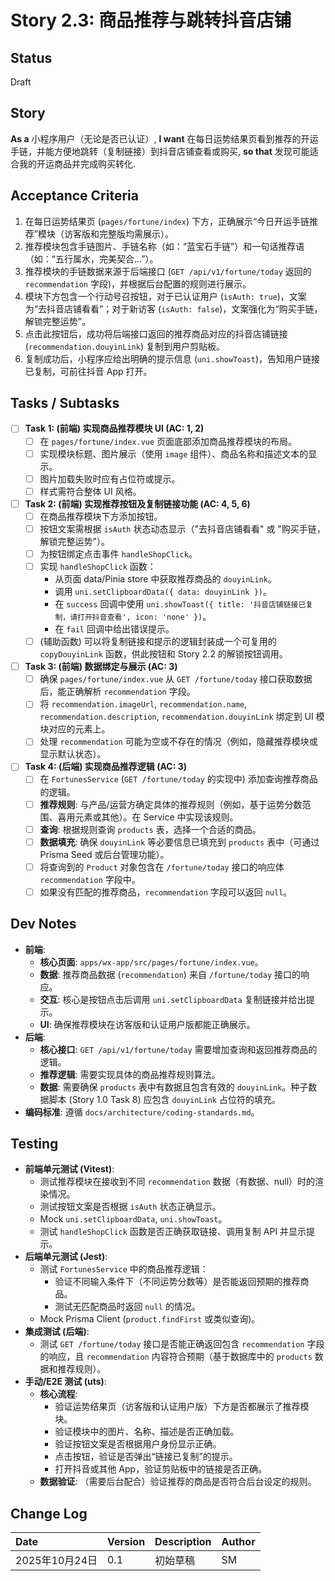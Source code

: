 # Story 2.3: 商品推荐与跳转抖音店铺

## Status

Draft

## Story

**As a** 小程序用户（无论是否已认证）,
**I want** 在每日运势结果页看到推荐的开运手链，并能方便地跳转（复制链接）到抖音店铺查看或购买,
**so that** 发现可能适合我的开运商品并完成购买转化.

## Acceptance Criteria

1.  在每日运势结果页 (`pages/fortune/index`) 下方，正确展示“今日开运手链推荐”模块（访客版和完整版均需展示）。
2.  推荐模块包含手链图片、手链名称（如：“蓝宝石手链”）和一句话推荐语（如：“五行属水，完美契合...”）。
3.  推荐模块的手链数据来源于后端接口 (`GET /api/v1/fortune/today` 返回的 `recommendation` 字段)，并根据后台配置的规则进行展示。
4.  模块下方包含一个行动号召按钮，对于已认证用户 (`isAuth: true`)，文案为“去抖音店铺看看”；对于新访客 (`isAuth: false`)，文案强化为“购买手链，解锁完整运势”。
5.  点击此按钮后，成功将后端接口返回的推荐商品对应的抖音店铺链接 (`recommendation.douyinLink`) 复制到用户剪贴板。
6.  复制成功后，小程序应给出明确的提示信息 (`uni.showToast`)，告知用户链接已复制，可前往抖音 App 打开。

## Tasks / Subtasks

- [ ] **Task 1: (前端) 实现商品推荐模块 UI (AC: 1, 2)**
  - [ ] 在 `pages/fortune/index.vue` 页面底部添加商品推荐模块的布局。
  - [ ] 实现模块标题、图片展示（使用 `image` 组件）、商品名称和描述文本的显示。
  - [ ] 图片加载失败时应有占位符或提示。
  - [ ] 样式需符合整体 UI 风格。
- [ ] **Task 2: (前端) 实现推荐按钮及复制链接功能 (AC: 4, 5, 6)**
  - [ ] 在商品推荐模块下方添加按钮。
  - [ ] 按钮文案需根据 `isAuth` 状态动态显示（"去抖音店铺看看" 或 "购买手链，解锁完整运势"）。
  - [ ] 为按钮绑定点击事件 `handleShopClick`。
  - [ ] 实现 `handleShopClick` 函数：
    - 从页面 data/Pinia store 中获取推荐商品的 `douyinLink`。
    - 调用 `uni.setClipboardData({ data: douyinLink })`。
    - 在 `success` 回调中使用 `uni.showToast({ title: '抖音店铺链接已复制，请打开抖音查看', icon: 'none' })`。
    - 在 `fail` 回调中给出错误提示。
  - [ ] (辅助函数) 可以将复制链接和提示的逻辑封装成一个可复用的 `copyDouyinLink` 函数，供此按钮和 Story 2.2 的解锁按钮调用。
- [ ] **Task 3: (前端) 数据绑定与展示 (AC: 3)**
  - [ ] 确保 `pages/fortune/index.vue` 从 `GET /fortune/today` 接口获取数据后，能正确解析 `recommendation` 字段。
  - [ ] 将 `recommendation.imageUrl`, `recommendation.name`, `recommendation.description`, `recommendation.douyinLink` 绑定到 UI 模块对应的元素上。
  - [ ] 处理 `recommendation` 可能为空或不存在的情况（例如，隐藏推荐模块或显示默认状态）。
- [ ] **Task 4: (后端) 实现商品推荐逻辑 (AC: 3)**
  - [ ] 在 `FortunesService` (`GET /fortune/today` 的实现中) 添加查询推荐商品的逻辑。
  - [ ] **推荐规则**: 与产品/运营方确定具体的推荐规则（例如，基于运势分数范围、喜用元素或其他）。在 Service 中实现该规则。
  - [ ] **查询**: 根据规则查询 `products` 表，选择一个合适的商品。
  - [ ] **数据填充**: 确保 `douyinLink` 等必要信息已填充到 `products` 表中（可通过 Prisma Seed 或后台管理功能）。
  - [ ] 将查询到的 `Product` 对象包含在 `/fortune/today` 接口的响应体 `recommendation` 字段中。
  - [ ] 如果没有匹配的推荐商品，`recommendation` 字段可以返回 `null`。

## Dev Notes

- **前端**:
  - **核心页面**: `apps/wx-app/src/pages/fortune/index.vue`。
  - **数据**: 推荐商品数据 (`recommendation`) 来自 `/fortune/today` 接口的响应。
  - **交互**: 核心是按钮点击后调用 `uni.setClipboardData` 复制链接并给出提示。
  - **UI**: 确保推荐模块在访客版和认证用户版都能正确展示。
- **后端**:
  - **核心接口**: `GET /api/v1/fortune/today` 需要增加查询和返回推荐商品的逻辑。
  - **推荐逻辑**: 需要实现具体的商品推荐规则算法。
  - **数据**: 需要确保 `products` 表中有数据且包含有效的 `douyinLink`。种子数据脚本 (Story 1.0 Task 8) 应包含 `douyinLink` 占位符的填充。
- **编码标准**: 遵循 `docs/architecture/coding-standards.md`。

## Testing

- **前端单元测试 (Vitest)**:
  - 测试推荐模块在接收到不同 `recommendation` 数据（有数据、null）时的渲染情况。
  - 测试按钮文案是否根据 `isAuth` 状态正确显示。
  - Mock `uni.setClipboardData`, `uni.showToast`。
  - 测试 `handleShopClick` 函数是否正确获取链接、调用复制 API 并显示提示。
- **后端单元测试 (Jest)**:
  - 测试 `FortunesService` 中的商品推荐逻辑：
    - 验证不同输入条件下（不同运势分数等）是否能返回预期的推荐商品。
    - 测试无匹配商品时返回 `null` 的情况。
  - Mock Prisma Client (`product.findFirst` 或类似查询)。
- **集成测试 (后端)**:
  - 测试 `GET /fortune/today` 接口是否能正确返回包含 `recommendation` 字段的响应，且 `recommendation` 内容符合预期（基于数据库中的 `products` 数据和推荐规则）。
- **手动/E2E 测试 (uts)**:
  - **核心流程**:
    - 验证运势结果页（访客版和认证用户版）下方是否都展示了推荐模块。
    - 验证模块中的图片、名称、描述是否正确加载。
    - 验证按钮文案是否根据用户身份显示正确。
    - 点击按钮，验证是否弹出“链接已复制”的提示。
    - 打开抖音或其他 App，验证剪贴板中的链接是否正确。
  - **数据验证**: （需要后台配合）验证推荐的商品是否符合后台设定的规则。

## Change Log

| Date           | Version | Description | Author |
| :------------- | :------ | :---------- | :----- |
| 2025年10月24日 | 0.1     | 初始草稿    | SM     |
